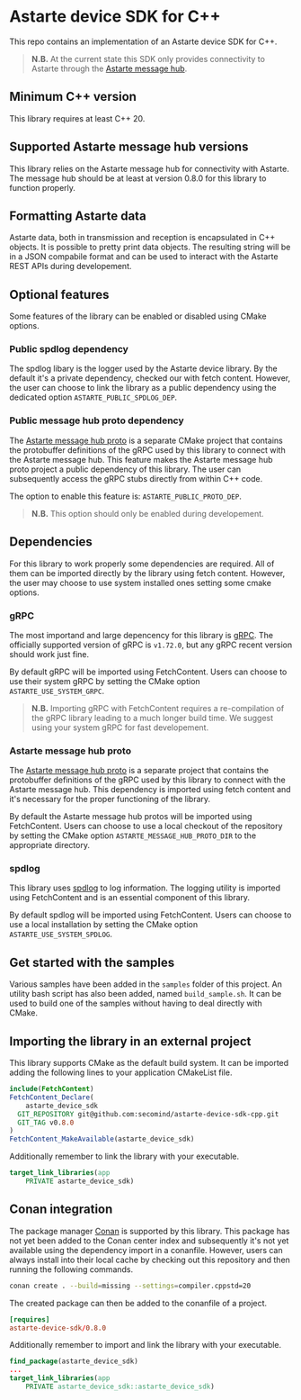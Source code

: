 <!--
Copyright 2025 SECO Mind Srl

SPDX-License-Identifier: Apache-2.0
-->

# Astarte device SDK for C++

This repo contains an implementation of an Astarte device SDK for C++.

> **N.B.** At the current state this SDK only provides connectivity to Astarte through the [Astarte message hub](https://github.com/astarte-platform/astarte-message-hub).

## Minimum C++ version

This library requires at least C++ 20.

## Supported Astarte message hub versions

This library relies on the Astarte message hub for connectivity with Astarte. The message hub should be at least at version 0.8.0 for this library to function properly.

## Formatting Astarte data

Astarte data, both in transmission and reception is encapsulated in C++ objects. It is possible to pretty print data objects. The resulting string will be in a JSON compabile format and can be used to interact with the Astarte REST APIs during developement.

## Optional features

Some features of the library can be enabled or disabled using CMake options.

### Public spdlog dependency

The spdlog libary is the logger used by the Astarte device library. By the default it's a private dependency, checked our with fetch content. However, the user can choose to link the library as a public dependency using the dedicated option `ASTARTE_PUBLIC_SPDLOG_DEP`.

### Public message hub proto dependency

The [Astarte message hub proto](https://github.com/astarte-platform/astarte-message-hub-proto) is a separate CMake project that contains the protobuffer definitions of the gRPC used by this library to connect with the Astarte message hub. This feature makes the Astarte message hub proto project a public dependency of this library. The user can subsequently access the gRPC stubs directly from within C++ code.

The option to enable this feature is: `ASTARTE_PUBLIC_PROTO_DEP`.

> **N.B.** This option should only be enabled during developement.

## Dependencies

For this library to work properly some dependencies are required. All of them can be imported directly by the library using fetch content. However, the user may choose to use system installed ones setting some cmake options.

### gRPC

The most importand and large depencency for this library is [gRPC](https://github.com/grpc/grpc). The officially supported version of gRPC is `v1.72.0`, but any gRPC recent version should work just fine.

By default gRPC will be imported using FetchContent. Users can choose to use their system gRPC by setting the CMake option `ASTARTE_USE_SYSTEM_GRPC`.

> **N.B.** Importing gRPC with FetchContent requires a re-compilation of the gRPC library leading to a much longer build time. We suggest using your system gRPC for fast developement.

### Astarte message hub proto

The [Astarte message hub proto](https://github.com/astarte-platform/astarte-message-hub-proto) is a separate project that contains the protobuffer definitions of the gRPC used by this library to connect with the Astarte message hub. This dependency is imported using fetch content and it's necessary for the proper functioning of the library.

By default the Astarte message hub protos will be imported using FetchContent. Users can choose to use a local checkout of the repository by setting the CMake option `ASTARTE_MESSAGE_HUB_PROTO_DIR` to the appropriate directory.

### spdlog

This library uses [spdlog](https://github.com/gabime/spdlog) to log information. The logging utility is imported using FetchContent and is an essential component of this library.

By default spdlog will be imported using FetchContent. Users can choose to use a local installation by setting the CMake option `ASTARTE_USE_SYSTEM_SPDLOG`.

## Get started with the samples

Various samples have been added in the `samples` folder of this project. An utility bash script has also been added, named `build_sample.sh`. It can be used to build one of the samples without having to deal directly with CMake.

## Importing the library in an external project

This library supports CMake as the default build system. It can be imported adding the following lines to your application CMakeList file.

```CMake
include(FetchContent)
FetchContent_Declare(
    astarte_device_sdk
  GIT_REPOSITORY git@github.com:secomind/astarte-device-sdk-cpp.git
  GIT_TAG v0.8.0
)
FetchContent_MakeAvailable(astarte_device_sdk)
```

Additionally remember to link the library with your executable.
```CMake
target_link_libraries(app
    PRIVATE astarte_device_sdk)
```

## Conan integration

The package manager [Conan](https://conan.io/) is supported by this library. This package has not yet been added to the Conan center index and subsequently it's not yet available using the dependency import in a conanfile. However, users can always install into their local cache by checking out this repository and then running the following commands.

```bash
conan create . --build=missing --settings=compiler.cppstd=20
```

The created package can then be added to the conanfile of a project.
```toml
[requires]
astarte-device-sdk/0.8.0
```

Additionally remember to import and link the library with your executable.
```CMake
find_package(astarte_device_sdk)
...
target_link_libraries(app
    PRIVATE astarte_device_sdk::astarte_device_sdk)
```

